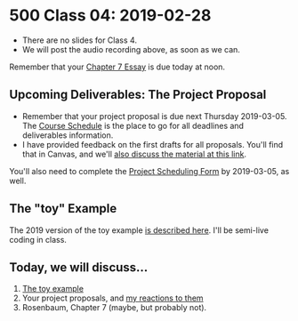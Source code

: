 # 500 Class 04: 2019-02-28

- There are no slides for Class 4.
- We will post the audio recording above, as soon as we can.

Remember that your [Chapter 7 Essay](https://github.com/THOMASELOVE/2019-500/blob/master/assignments/essayprompts.md) is due today at noon.

## Upcoming Deliverables: The Project Proposal

- Remember that your project proposal is due next Thursday 2019-03-05. The [Course Schedule](https://github.com/THOMASELOVE/2019-500/blob/master/SCHEDULE.md) is the place to go for all deadlines and deliverables information. 
- I have provided feedback on the first drafts for all proposals. You'll find that in Canvas, and we'll [also discuss the material at this link](https://github.com/THOMASELOVE/2019-500/blob/master/projects/proposal/README.md).

You'll also need to complete the [Project Scheduling Form](http://bit.ly/500-2019-project-scheduling-form) by 2019-03-05, as well.

## The "toy" Example

The 2019 version of the toy example [is described here](https://github.com/THOMASELOVE/2019-500/tree/master/data-and-code/toy_example). I'll be semi-live coding in class.

## Today, we will discuss...

1. [The toy example](https://github.com/THOMASELOVE/2019-500/tree/master/data-and-code/toy_example)
2. Your project proposals, and [my reactions to them](https://github.com/THOMASELOVE/2019-500/blob/master/projects/proposal/README.md)
3. Rosenbaum, Chapter 7 (maybe, but probably not).



